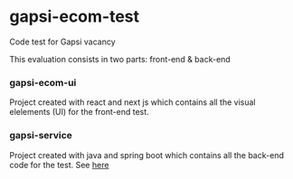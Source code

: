 # gapsi-ecom-test
Code test for Gapsi vacancy

This evaluation consists in two parts: front-end & back-end

### gapsi-ecom-ui
Project created with react and next js which contains all the visual elelements (UI) for the front-end test.


### gapsi-service
Project created with java and spring boot which contains all the back-end code for the test.
See [here](gapsi-service/README.md)
